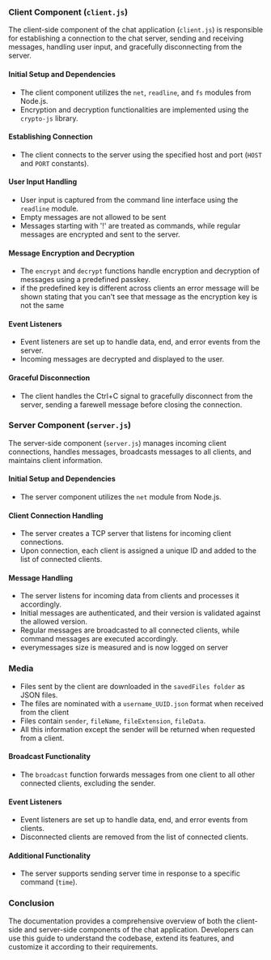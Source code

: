 
### Client Component (`client.js`)

The client-side component of the chat application (`client.js`) is responsible for establishing a connection to the chat server, sending and receiving messages, handling user input, and gracefully disconnecting from the server.

#### Initial Setup and Dependencies
- The client component utilizes the `net`, `readline`, and `fs` modules from Node.js.
- Encryption and decryption functionalities are implemented using the `crypto-js` library.

#### Establishing Connection
- The client connects to the server using the specified host and port (`HOST` and `PORT` constants).

#### User Input Handling
- User input is captured from the command line interface using the `readline` module.
- Empty messages are not allowed to be sent
- Messages starting with '!' are treated as commands, while regular messages are encrypted and sent to the server.

#### Message Encryption and Decryption
- The `encrypt` and `decrypt` functions handle encryption and decryption of messages using a predefined passkey.
- if the predefined key is different across clients an error message will be shown stating that you can't see that message as the encryption key is not the same

#### Event Listeners
- Event listeners are set up to handle data, end, and error events from the server.
- Incoming messages are decrypted and displayed to the user.

#### Graceful Disconnection
- The client handles the Ctrl+C signal to gracefully disconnect from the server, sending a farewell message before closing the connection.

### Server Component (`server.js`)

The server-side component (`server.js`) manages incoming client connections, handles messages, broadcasts messages to all clients, and maintains client information.

#### Initial Setup and Dependencies
- The server component utilizes the `net` module from Node.js.

#### Client Connection Handling
- The server creates a TCP server that listens for incoming client connections.
- Upon connection, each client is assigned a unique ID and added to the list of connected clients.

#### Message Handling
- The server listens for incoming data from clients and processes it accordingly.
- Initial messages are authenticated, and their version is validated against the allowed version.
- Regular messages are broadcasted to all connected clients, while command messages are executed accordingly.
- everymessages size is measured and is now logged on server

### Media
- Files sent by the client are downloaded in the `savedFiles folder` as JSON files. 
- The files are nominated with a `username_UUID.json` format when received from the client
- Files contain `sender`, `fileName`, `fileExtension`, `fileData`.
- All this information except the sender will be returned when requested from a client. 

#### Broadcast Functionality
- The `broadcast` function forwards messages from one client to all other connected clients, excluding the sender.

#### Event Listeners
- Event listeners are set up to handle data, end, and error events from clients.
- Disconnected clients are removed from the list of connected clients.

#### Additional Functionality
- The server supports sending server time in response to a specific command (`time`).

### Conclusion
The documentation provides a comprehensive overview of both the client-side and server-side components of the chat application. Developers can use this guide to understand the codebase, extend its features, and customize it according to their requirements.